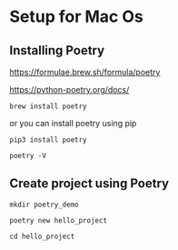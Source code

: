 # Setup for Mac Os

## Installing Poetry
https://formulae.brew.sh/formula/poetry

https://python-poetry.org/docs/

```
brew install poetry
```
or you can install poetry using pip

```
pip3 install poetry
```

```
poetry -V
```

## Create project using Poetry
```
mkdir poetry_demo

poetry new hello_project

cd hello_project


```
